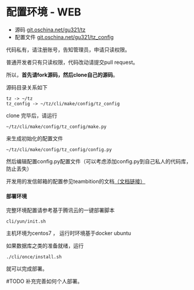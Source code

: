# 配置环境 - WEB


* 源码 [git.oschina.net/gu321/tz](http://git.oschina.net/gu321/tz)
* 配置文件 [git.oschina.net/gu321/tz_config](http://git.oschina.net/gu321/tz_config)

代码私有，请注册账号，告知管理员，申请只读权限。

普通开发者只有只读权限，代码改动请提交pull request。

所以，**首先请fork源码，然后clone自己的源码**。

源码目录关系如下

```
tz -> ~/tz
tz_config -> ~/tz/cli/make/config/tz_config
```


clone 完毕后，请运行

```
~/tz/cli/make/config/tz_config/make.py

```


来生成初始化的配置文件


```
~/tz/cli/make/config/tz_config/config.py

```

然后编辑配置config.py配置文件（可以考虑添加config.py到自己私人的代码库，防止丢失）

开发用的发信邮箱的配置参见teambition的文档[（文档链接）
](https://www.teambition.com/project/598a920df8ca884016a5a8bc/posts)

#### 部署环境


完整环境配置请参考基于腾讯云的一键部署脚本 

```
cli/yun/init.sh

```


主机环境为centos7 ， 运行时环境基于docker ubuntu

如果数据库之类的准备就绪，运行


```
./cli/once/install.sh

```


就可以完成部署。

#TODO 补充完善如何个人部署。
